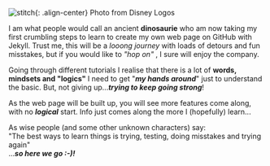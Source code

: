 
![stitch]({{site.baseurl}}/assets/images/disney-stitch-7173_disney-logo.png){: .align-center}  Photo from Disney Logos 

I am what people would call an ancient **dinosaurie** who am now taking my first crumbling steps to learn to create my own web page on GitHub with Jekyll.
Trust me, this will be a _looong journey_ with loads of detours and fun misstakes, but if you would like to _"hop on"_ , I sure will enjoy the company. 

Going through different tutorials I realise that there is a lot of **words, mindsets and "logics"** I need to get "**_my hands around_**" just to understand the basic. But, not giving up...**_trying to keep going strong_**!

As the web page will be built up, you will see more features come along, with no **_logical_** start. Info just comes along the more I (hopefully) learn...

As wise people (and some other unknown characters) say:  
"The best ways to learn things is trying, testing, doing misstakes and trying again"  
...**_so here we go :-)!_**
